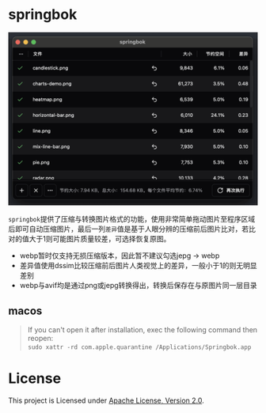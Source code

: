 # springbok

![springbok](./asset/springbok-demo.png)

`springbok`提供了压缩与转换图片格式的功能，使用非常简单拖动图片至程序区域后即可自动压缩图片，最后一列`差异`值是基于人眼分辨的压缩前后图片比对，若比对的值大于1则可能图片质量较差，可选择恢复原图。

- webp暂时仅支持无损压缩版本，因此暂不建议勾选jepg -> webp
- 差异值使用dssim比较压缩前后图片人类视觉上的差异，一般小于1的则无明显差别
- webp与avif均是通过png或jepg转换得出，转换后保存在与原图片同一层目录


## macos

> If you can't open it after installation, exec the following command then reopen:<br>`sudo xattr -rd com.apple.quarantine /Applications/Springbok.app`

# License

This project is Licensed under [Apache License, Version 2.0](./LICENSE).
